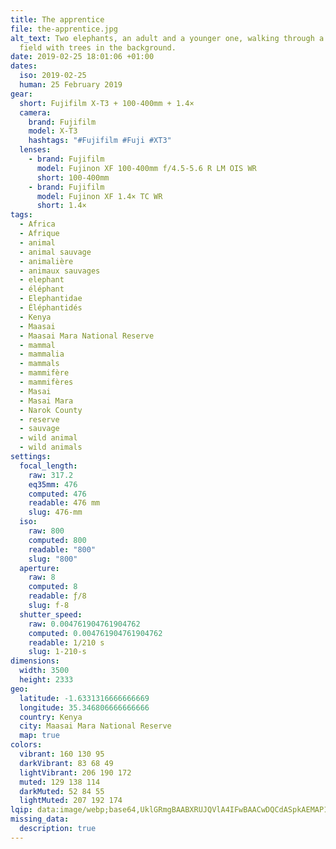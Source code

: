 ```yaml
---
title: The apprentice
file: the-apprentice.jpg
alt_text: Two elephants, an adult and a younger one, walking through a grassy
  field with trees in the background.
date: 2019-02-25 18:01:06 +01:00
dates:
  iso: 2019-02-25
  human: 25 February 2019
gear:
  short: Fujifilm X-T3 + 100-400mm + 1.4×
  camera:
    brand: Fujifilm
    model: X-T3
    hashtags: "#Fujifilm #Fuji #XT3"
  lenses:
    - brand: Fujifilm
      model: Fujinon XF 100-400mm f/4.5-5.6 R LM OIS WR
      short: 100-400mm
    - brand: Fujifilm
      model: Fujinon XF 1.4× TC WR
      short: 1.4×
tags:
  - Africa
  - Afrique
  - animal
  - animal sauvage
  - animalière
  - animaux sauvages
  - elephant
  - éléphant
  - Elephantidae
  - Éléphantidés
  - Kenya
  - Maasai
  - Maasai Mara National Reserve
  - mammal
  - mammalia
  - mammals
  - mammifère
  - mammifères
  - Masai
  - Masai Mara
  - Narok County
  - reserve
  - sauvage
  - wild animal
  - wild animals
settings:
  focal_length:
    raw: 317.2
    eq35mm: 476
    computed: 476
    readable: 476 mm
    slug: 476-mm
  iso:
    raw: 800
    computed: 800
    readable: "800"
    slug: "800"
  aperture:
    raw: 8
    computed: 8
    readable: ƒ/8
    slug: f-8
  shutter_speed:
    raw: 0.004761904761904762
    computed: 0.004761904761904762
    readable: 1/210 s
    slug: 1-210-s
dimensions:
  width: 3500
  height: 2333
geo:
  latitude: -1.6331316666666669
  longitude: 35.346806666666666
  country: Kenya
  city: Maasai Mara National Reserve
  map: true
colors:
  vibrant: 160 130 95
  darkVibrant: 83 68 49
  lightVibrant: 206 190 172
  muted: 129 138 114
  darkMuted: 52 84 55
  lightMuted: 207 192 174
lqip: data:image/webp;base64,UklGRmgBAABXRUJQVlA4IFwBAACwDQCdASpkAEMAP12gvFiyrTsjtRsbU2AriWUtgBsgDO70cMzR5xB1bx61ouLqab0NmGusEc4ERrQslxO4Fgc+mRpnm4Mvu4zIvT5cGW5oGnVOK5SHcqEteoggemv3blriCkr5RtukOBJmiAWMMBreBII2Z1kwANcz+frHwbI0wESFs1UelwtAoE0l9FxX3nfKSAJpUeIKNk0vlLltAm4oYapuZLXs8owCMcvBYVoJODUGZn9pgRZIH6DIodaPNgSzOTWbmRSCtCyoSkpACW0zzgNIY1kcVvAI2D7gI0M9/0pVtSUk7ugfym2haA43M69gFrqkGJttWKhXvieVNGaEIFm2yzJCCEh37ecx41OBwfryjYNk9I1Ynx5Q/uCfPVWfkOUsGKEJEggbO0ZZfC3BQUuTcF7C46w4a+yvyTq7vQgzcKajC0GFMXC+uiXNDnZO6NrdHDID/ewAAAA=
missing_data:
  description: true
---
```



